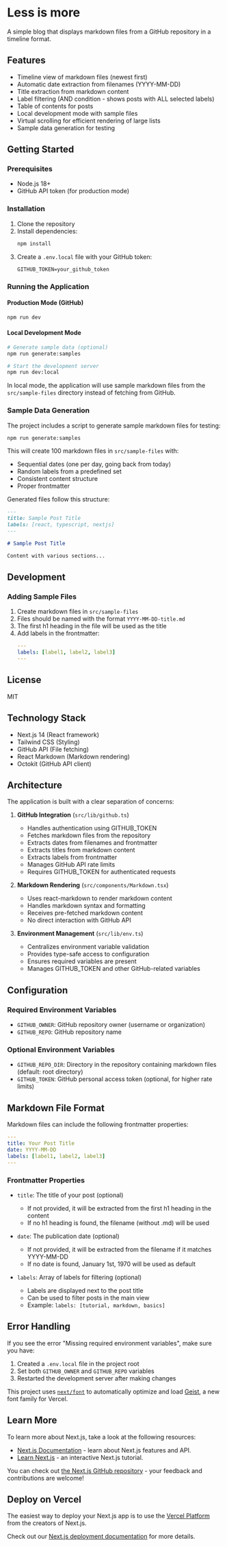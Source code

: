 # Less is more

A simple blog that displays markdown files from a GitHub repository in a timeline format.

## Features

- Timeline view of markdown files (newest first)
- Automatic date extraction from filenames (YYYY-MM-DD)
- Title extraction from markdown content
- Label filtering (AND condition - shows posts with ALL selected labels)
- Table of contents for posts
- Local development mode with sample files
- Virtual scrolling for efficient rendering of large lists
- Sample data generation for testing

## Getting Started

### Prerequisites

- Node.js 18+
- GitHub API token (for production mode)

### Installation

1. Clone the repository
2. Install dependencies:
   ```bash
   npm install
   ```
3. Create a `.env.local` file with your GitHub token:
   ```
   GITHUB_TOKEN=your_github_token
   ```

### Running the Application

#### Production Mode (GitHub)
```bash
npm run dev
```

#### Local Development Mode
```bash
# Generate sample data (optional)
npm run generate:samples

# Start the development server
npm run dev:local
```

In local mode, the application will use sample markdown files from the `src/sample-files` directory instead of fetching from GitHub.

### Sample Data Generation

The project includes a script to generate sample markdown files for testing:

```bash
npm run generate:samples
```

This will create 100 markdown files in `src/sample-files` with:
- Sequential dates (one per day, going back from today)
- Random labels from a predefined set
- Consistent content structure
- Proper frontmatter

Generated files follow this structure:
```markdown
---
title: Sample Post Title
labels: [react, typescript, nextjs]
---

# Sample Post Title

Content with various sections...
```

## Development

### Adding Sample Files

1. Create markdown files in `src/sample-files`
2. Files should be named with the format `YYYY-MM-DD-title.md`
3. The first h1 heading in the file will be used as the title
4. Add labels in the frontmatter:
   ```yaml
   ---
   labels: [label1, label2, label3]
   ---
   ```

## License

MIT

## Technology Stack

- Next.js 14 (React framework)
- Tailwind CSS (Styling)
- GitHub API (File fetching)
- React Markdown (Markdown rendering)
- Octokit (GitHub API client)

## Architecture

The application is built with a clear separation of concerns:

1. **GitHub Integration** (`src/lib/github.ts`)
   - Handles authentication using GITHUB_TOKEN
   - Fetches markdown files from the repository
   - Extracts dates from filenames and frontmatter
   - Extracts titles from markdown content
   - Extracts labels from frontmatter
   - Manages GitHub API rate limits
   - Requires GITHUB_TOKEN for authenticated requests

2. **Markdown Rendering** (`src/components/Markdown.tsx`)
   - Uses react-markdown to render markdown content
   - Handles markdown syntax and formatting
   - Receives pre-fetched markdown content
   - No direct interaction with GitHub API

3. **Environment Management** (`src/lib/env.ts`)
   - Centralizes environment variable validation
   - Provides type-safe access to configuration
   - Ensures required variables are present
   - Manages GITHUB_TOKEN and other GitHub-related variables

## Configuration

### Required Environment Variables
- `GITHUB_OWNER`: GitHub repository owner (username or organization)
- `GITHUB_REPO`: GitHub repository name

### Optional Environment Variables
- `GITHUB_REPO_DIR`: Directory in the repository containing markdown files (default: root directory)
- `GITHUB_TOKEN`: GitHub personal access token (optional, for higher rate limits)

## Markdown File Format

Markdown files can include the following frontmatter properties:

```yaml
---
title: Your Post Title
date: YYYY-MM-DD
labels: [label1, label2, label3]
---
```

### Frontmatter Properties

- `title`: The title of your post (optional)
  - If not provided, it will be extracted from the first h1 heading in the content
  - If no h1 heading is found, the filename (without .md) will be used

- `date`: The publication date (optional)
  - If not provided, it will be extracted from the filename if it matches YYYY-MM-DD
  - If no date is found, January 1st, 1970 will be used as default

- `labels`: Array of labels for filtering (optional)
  - Labels are displayed next to the post title
  - Can be used to filter posts in the main view
  - Example: `labels: [tutorial, markdown, basics]`

## Error Handling

If you see the error "Missing required environment variables", make sure you have:
1. Created a `.env.local` file in the project root
2. Set both `GITHUB_OWNER` and `GITHUB_REPO` variables
3. Restarted the development server after making changes

This project uses [`next/font`](https://nextjs.org/docs/app/building-your-application/optimizing/fonts) to automatically optimize and load [Geist](https://vercel.com/font), a new font family for Vercel.

## Learn More

To learn more about Next.js, take a look at the following resources:

- [Next.js Documentation](https://nextjs.org/docs) - learn about Next.js features and API.
- [Learn Next.js](https://nextjs.org/learn) - an interactive Next.js tutorial.

You can check out [the Next.js GitHub repository](https://github.com/vercel/next.js) - your feedback and contributions are welcome!

## Deploy on Vercel

The easiest way to deploy your Next.js app is to use the [Vercel Platform](https://vercel.com/new?utm_medium=default-template&filter=next.js&utm_source=create-next-app&utm_campaign=create-next-app-readme) from the creators of Next.js.

Check out our [Next.js deployment documentation](https://nextjs.org/docs/app/building-your-application/deploying) for more details.
 